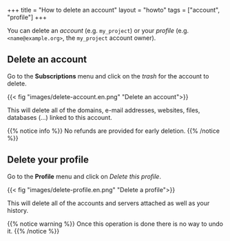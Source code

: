 +++
title = "How to delete an account"
layout = "howto"
tags = ["account", "profile"]
+++

You can delete an *account* (e.g. `my_project`) or your *profile* (e.g. `<name@example.org>`, the `my_project` account owner).

## Delete an account

Go to the **Subscriptions** menu and click on the *trash* for the account to delete.

{{< fig "images/delete-account.en.png" "Delete an account">}}

This will delete all of the domains, e-mail addresses, websites, files, databases (...) linked to this account.

{{% notice info %}}
No refunds are provided for early deletion.
{{% /notice %}}

## Delete your profile

Go to the **Profile** menu and click on *Delete this profile*.

{{< fig "images/delete-profile.en.png" "Delete a profile">}}

This will delete all of the accounts and servers attached as well as your history.

{{% notice warning %}}
Once this operation is done there is no way to undo it.
{{% /notice %}}
